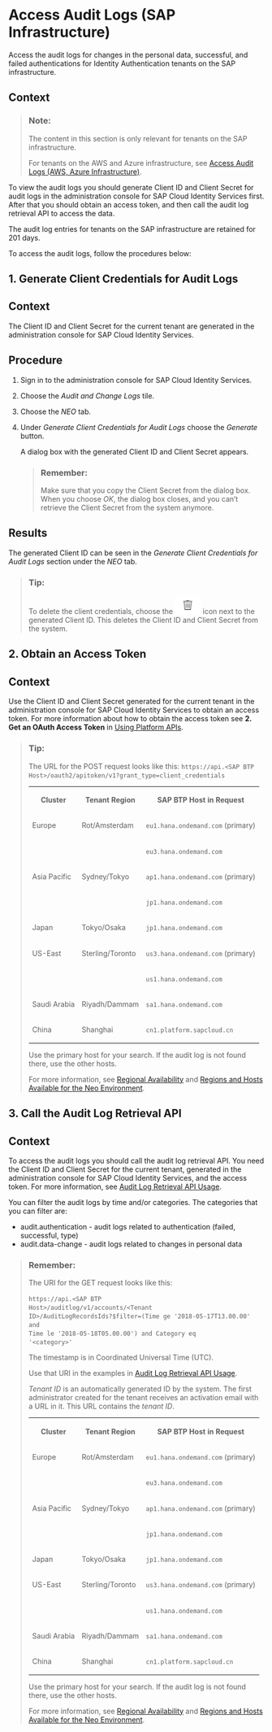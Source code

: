 <!-- loio9f6b9a41db6c43b09f2b39b0e262f92b -->

# Access Audit Logs \(SAP Infrastructure\)

Access the audit logs for changes in the personal data, successful, and failed authentications for Identity Authentication tenants on the SAP infrastructure.



## Context

> ### Note:  
> The content in this section is only relevant for tenants on the SAP infrastructure.
> 
> For tenants on the AWS and Azure infrastructure, see [Access Audit Logs \(AWS, Azure Infrastructure\)](access-audit-logs-aws-azure-infrastructure-a3e793c.md).

To view the audit logs you should generate Client ID and Client Secret for audit logs in the administration console for SAP Cloud Identity Services first. After that you should obtain an access token, and then call the audit log retrieval API to access the data.

The audit log entries for tenants on the SAP infrastructure are retained for 201 days.

To access the audit logs, follow the procedures below:

<a name="task_yvb_pk1_rdb"/>

<!-- task\_yvb\_pk1\_rdb -->

## 1. Generate Client Credentials for Audit Logs



<a name="task_yvb_pk1_rdb__context_lkb_bl1_rdb"/>

## Context

The Client ID and Client Secret for the current tenant are generated in the administration console for SAP Cloud Identity Services.



<a name="task_yvb_pk1_rdb__steps_mkb_bl1_rdb"/>

## Procedure

1.  Sign in to the administration console for SAP Cloud Identity Services.

2.  Choose the *Audit and Change Logs* tile.

3.  Choose the *NEO* tab.

4.  Under *Generate Client Credentials for Audit Logs* choose the *Generate* button.

    A dialog box with the generated Client ID and Client Secret appears.

    > ### Remember:  
    > Make sure that you copy the Client Secret from the dialog box. When you choose *OK*, the dialog box closes, and you can’t retrieve the Client Secret from the system anymore.




<a name="task_yvb_pk1_rdb__result_rg4_bm1_rdb"/>

## Results

The generated Client ID can be seen in the *Generate Client Credentials for Audit Logs* section under the *NEO* tab.

> ### Tip:  
> To delete the client credentials, choose the ![](../Operation-Guide/images/delete_icon_4801c38.png) icon next to the generated Client ID. This deletes the Client ID and Client Secret from the system.

<a name="task_h2l_qk1_rdb"/>

<!-- task\_h2l\_qk1\_rdb -->

## 2. Obtain an Access Token



<a name="task_h2l_qk1_rdb__context_rly_bt1_rdb"/>

## Context

Use the Client ID and Client Secret generated for the current tenant in the administration console for SAP Cloud Identity Services to obtain an access token. For more information about how to obtain the access token see **2. Get an OAuth Access Token** in [Using Platform APIs](https://help.sap.com/viewer/65de2977205c403bbc107264b8eccf4b/Cloud/en-US/392af9d162694d6595499f1549978aa6.html).

> ### Tip:  
> The URL for the POST request looks like this: <code>https://api.&lt;SAP BTP Host&gt;/oauth2/apitoken/v1?grant_type=client_credentials</code>
> 
> 
> <table>
> <tr>
> <th valign="top">
> 
> Cluster
> 
> </th>
> <th valign="top">
> 
> Tenant Region
> 
> </th>
> <th valign="top">
> 
> SAP BTP Host in Request
> 
> </th>
> </tr>
> <tr>
> <td valign="top" rowspan="2">
> 
> Europe
> 
> </td>
> <td valign="top" rowspan="2">
> 
> Rot/Amsterdam
> 
> </td>
> <td valign="top">
> 
> `eu1.hana.ondemand.com` \(primary\)
> 
> </td>
> </tr>
> <tr>
> <td valign="top">
> 
> `eu3.hana.ondemand.com`
> 
> </td>
> </tr>
> <tr>
> <td valign="top" rowspan="2">
> 
> Asia Pacific
> 
> </td>
> <td valign="top" rowspan="2">
> 
> Sydney/Tokyo
> 
> </td>
> <td valign="top">
> 
> `ap1.hana.ondemand.com` \(primary\)
> 
> </td>
> </tr>
> <tr>
> <td valign="top">
> 
> `jp1.hana.ondemand.com`
> 
> </td>
> </tr>
> <tr>
> <td valign="top">
> 
> Japan
> 
> </td>
> <td valign="top">
> 
> Tokyo/Osaka
> 
> </td>
> <td valign="top">
> 
> `jp1.hana.ondemand.com`
> 
> </td>
> </tr>
> <tr>
> <td valign="top" rowspan="2">
> 
> US-East
> 
> </td>
> <td valign="top" rowspan="2">
> 
> Sterling/Toronto
> 
> </td>
> <td valign="top">
> 
> `us3.hana.ondemand.com` \(primary\)
> 
> </td>
> </tr>
> <tr>
> <td valign="top">
> 
> `us1.hana.ondemand.com`
> 
> </td>
> </tr>
> <tr>
> <td valign="top">
> 
> Saudi Arabia
> 
> </td>
> <td valign="top">
> 
> Riyadh/Dammam
> 
> </td>
> <td valign="top">
> 
> `sa1.hana.ondemand.com`
> 
> </td>
> </tr>
> <tr>
> <td valign="top">
> 
> China
> 
> </td>
> <td valign="top">
> 
> Shanghai
> 
> </td>
> <td valign="top">
> 
> `cn1.platform.sapcloud.cn`
> 
> </td>
> </tr>
> </table>
> 
> Use the primary host for your search. If the audit log is not found there, use the other hosts.
> 
> For more information, see [Regional Availability](../regional-availability-be600ca.md) and [Regions and Hosts Available for the Neo Environment](https://help.sap.com/viewer/ea72206b834e4ace9cd834feed6c0e09/Cloud/en-US/d722f7cea9ec408b85db4c3dcba07b52.html).

<a name="task_pxw_5k1_rdb"/>

<!-- task\_pxw\_5k1\_rdb -->

## 3. Call the Audit Log Retrieval API



<a name="task_pxw_5k1_rdb__context_cl3_151_rdb"/>

## Context

To access the audit logs you should call the audit log retrieval API. You need the Client ID and Client Secret for the current tenant, generated in the administration console for SAP Cloud Identity Services, and the access token. For more information, see [Audit Log Retrieval API Usage](https://help.sap.com/viewer/65de2977205c403bbc107264b8eccf4b/Cloud/en-US/e4d818da43af43e1983df8e9e5caadb2.html).

You can filter the audit logs by time and/or categories. The categories that you can filter are:

-   audit.authentication - audit logs related to authentication \(failed, successful, type\)
-   audit.data-change - audit logs related to changes in personal data

> ### Remember:  
> The URI for the GET request looks like this:
> 
> <code>https://api.&lt;SAP BTP Host&gt;/auditlog/v1/accounts/&lt;Tenant ID&gt;/AuditLogRecordsIds?$filter=(Time ge '2018-05-17T13.00.00' and Time le '2018-05-18T05.00.00') and Category eq '&lt;category&gt;'</code>
> 
> The timestamp is in Coordinated Universal Time \(UTC\).
> 
> Use that URI in the examples in [Audit Log Retrieval API Usage](https://help.sap.com/viewer/65de2977205c403bbc107264b8eccf4b/Cloud/en-US/e4d818da43af43e1983df8e9e5caadb2.html).
> 
> *Tenant ID* is an automatically generated ID by the system. The first administrator created for the tenant receives an activation email with a URL in it. This URL contains the *tenant ID*.
> 
> 
> <table>
> <tr>
> <th valign="top">
> 
> Cluster
> 
> </th>
> <th valign="top">
> 
> Tenant Region
> 
> </th>
> <th valign="top">
> 
> SAP BTP Host in Request
> 
> </th>
> </tr>
> <tr>
> <td valign="top" rowspan="2">
> 
> Europe
> 
> </td>
> <td valign="top" rowspan="2">
> 
> Rot/Amsterdam
> 
> </td>
> <td valign="top">
> 
> `eu1.hana.ondemand.com` \(primary\)
> 
> </td>
> </tr>
> <tr>
> <td valign="top">
> 
> `eu3.hana.ondemand.com`
> 
> </td>
> </tr>
> <tr>
> <td valign="top" rowspan="2">
> 
> Asia Pacific
> 
> </td>
> <td valign="top" rowspan="2">
> 
> Sydney/Tokyo
> 
> </td>
> <td valign="top">
> 
> `ap1.hana.ondemand.com` \(primary\)
> 
> </td>
> </tr>
> <tr>
> <td valign="top">
> 
> `jp1.hana.ondemand.com`
> 
> </td>
> </tr>
> <tr>
> <td valign="top">
> 
> Japan
> 
> </td>
> <td valign="top">
> 
> Tokyo/Osaka
> 
> </td>
> <td valign="top">
> 
> `jp1.hana.ondemand.com`
> 
> </td>
> </tr>
> <tr>
> <td valign="top" rowspan="2">
> 
> US-East
> 
> </td>
> <td valign="top" rowspan="2">
> 
> Sterling/Toronto
> 
> </td>
> <td valign="top">
> 
> `us3.hana.ondemand.com` \(primary\)
> 
> </td>
> </tr>
> <tr>
> <td valign="top">
> 
> `us1.hana.ondemand.com`
> 
> </td>
> </tr>
> <tr>
> <td valign="top">
> 
> Saudi Arabia
> 
> </td>
> <td valign="top">
> 
> Riyadh/Dammam
> 
> </td>
> <td valign="top">
> 
> `sa1.hana.ondemand.com`
> 
> </td>
> </tr>
> <tr>
> <td valign="top">
> 
> China
> 
> </td>
> <td valign="top">
> 
> Shanghai
> 
> </td>
> <td valign="top">
> 
> `cn1.platform.sapcloud.cn`
> 
> </td>
> </tr>
> </table>
> 
> Use the primary host for your search. If the audit log is not found there, use the other hosts.
> 
> For more information, see [Regional Availability](../regional-availability-be600ca.md) and [Regions and Hosts Available for the Neo Environment](https://help.sap.com/viewer/ea72206b834e4ace9cd834feed6c0e09/Cloud/en-US/d722f7cea9ec408b85db4c3dcba07b52.html).

